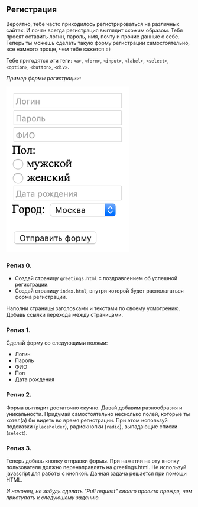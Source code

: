 ## Регистрация
Вероятно, тебе часто приходилось регистрироваться на различных сайтах. И почти всегда регистрация выглядит схожим образом. Тебя просят оставить логин, пароль, имя, почту и прочие данные о себе. Теперь ты можешь сделать такую форму регистрации самостоятельно, все намного проще, чем тебе кажется `:)`

Тебе пригодятся эти теги: `<a>`, `<form>`, `<input>`, `<label>`, `<select>`, `<option>`, `<button>`, `<div>`.


*Пример формы регистрации:*

![](registration.png)


### Релиз 0.
- Создай страницу `greetings.html` с поздравлением об успешной регистрации.
- Создай страницу `index.html`, внутри которой будет располагаться форма регистрации.

Наполни страницы заголовками и текстами по своему усмотрению. 
Добавь ссылки перехода между страницами.

### Релиз 1.
Сделай форму со следующими полями:

- Логин
- Пароль
- ФИО
- Пол
- Дата рождения

### Релиз 2.
Форма выглядит достаточно скучно. Давай добавим разнообразия и уникальности. Придумай самостоятельно несколько полей, которые ты хотел(а) бы видеть во время регистрации. При этом используй подсказки (`placeholder`), радиокнопки (`radio`), выпадающие списки (`select`).

### Релиз 3.
Теперь добавь кнопку отправки формы. При нажатии на эту кнопку пользователя должно перенаправлять на greetings.html. Не используй javascript для работы с кнопкой. Данная задача решается при помощи HTML.

*И наконец, не забудь сделать "Pull request" своего проекта прежде, чем приступать к следующему заданию.*
